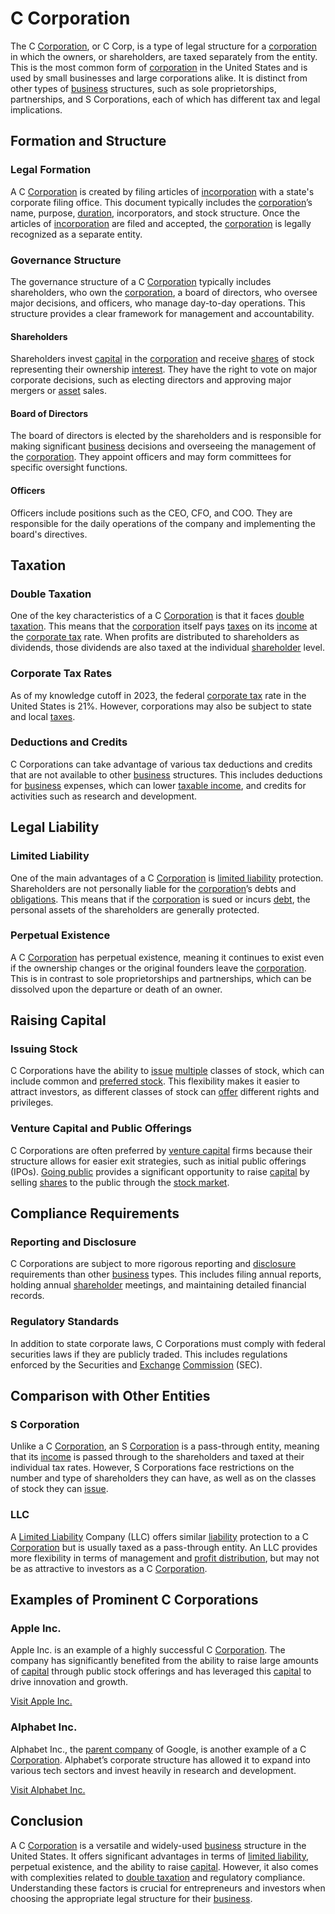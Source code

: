 # C Corporation

The C [Corporation](../c/corporation.md), or C Corp, is a type of legal structure for a [corporation](../c/corporation.md) in which the owners, or shareholders, are taxed separately from the entity. This is the most common form of [corporation](../c/corporation.md) in the United States and is used by small businesses and large corporations alike. It is distinct from other types of [business](../b/business.md) structures, such as sole proprietorships, partnerships, and S Corporations, each of which has different tax and legal implications.

## Formation and Structure

### Legal Formation
A C [Corporation](../c/corporation.md) is created by filing articles of [incorporation](../i/incorporation.md) with a state's corporate filing office. This document typically includes the [corporation](../c/corporation.md)’s name, purpose, [duration](../d/duration.md), incorporators, and stock structure. Once the articles of [incorporation](../i/incorporation.md) are filed and accepted, the [corporation](../c/corporation.md) is legally recognized as a separate entity.

### Governance Structure
The governance structure of a C [Corporation](../c/corporation.md) typically includes shareholders, who own the [corporation](../c/corporation.md), a board of directors, who oversee major decisions, and officers, who manage day-to-day operations. This structure provides a clear framework for management and accountability.

#### Shareholders
Shareholders invest [capital](../c/capital.md) in the [corporation](../c/corporation.md) and receive [shares](../s/shares.md) of stock representing their ownership [interest](../i/interest.md). They have the right to vote on major corporate decisions, such as electing directors and approving major mergers or [asset](../a/asset.md) sales.

#### Board of Directors
The board of directors is elected by the shareholders and is responsible for making significant [business](../b/business.md) decisions and overseeing the management of the [corporation](../c/corporation.md). They appoint officers and may form committees for specific oversight functions.

#### Officers
Officers include positions such as the CEO, CFO, and COO. They are responsible for the daily operations of the company and implementing the board's directives.

## Taxation

### Double Taxation
One of the key characteristics of a C [Corporation](../c/corporation.md) is that it faces [double taxation](../d/double_taxation.md). This means that the [corporation](../c/corporation.md) itself pays [taxes](../t/taxes.md) on its [income](../i/income.md) at the [corporate tax](../c/corporate_tax.md) rate. When profits are distributed to shareholders as dividends, those dividends are also taxed at the individual [shareholder](../s/shareholder.md) level.

### Corporate Tax Rates
As of my knowledge cutoff in 2023, the federal [corporate tax](../c/corporate_tax.md) rate in the United States is 21%. However, corporations may also be subject to state and local [taxes](../t/taxes.md).

### Deductions and Credits
C Corporations can take advantage of various tax deductions and credits that are not available to other [business](../b/business.md) structures. This includes deductions for [business](../b/business.md) expenses, which can lower [taxable income](../t/taxable_income.md), and credits for activities such as research and development.

## Legal Liability

### Limited Liability
One of the main advantages of a C [Corporation](../c/corporation.md) is [limited liability](../l/limited_liability.md) protection. Shareholders are not personally liable for the [corporation](../c/corporation.md)’s debts and [obligations](../o/obligation.md). This means that if the [corporation](../c/corporation.md) is sued or incurs [debt](../d/debt.md), the personal assets of the shareholders are generally protected.

### Perpetual Existence
A C [Corporation](../c/corporation.md) has perpetual existence, meaning it continues to exist even if the ownership changes or the original founders leave the [corporation](../c/corporation.md). This is in contrast to sole proprietorships and partnerships, which can be dissolved upon the departure or death of an owner.

## Raising Capital

### Issuing Stock
C Corporations have the ability to [issue](../i/issue.md) [multiple](../m/multiple.md) classes of stock, which can include common and [preferred stock](../p/preferred_stock.md). This flexibility makes it easier to attract investors, as different classes of stock can [offer](../o/offer.md) different rights and privileges.

### Venture Capital and Public Offerings
C Corporations are often preferred by [venture capital](../v/venture_capital.md) firms because their structure allows for easier exit strategies, such as initial public offerings (IPOs). [Going public](../g/going_public.md) provides a significant opportunity to raise [capital](../c/capital.md) by selling [shares](../s/shares.md) to the public through the [stock market](../s/stock_market.md).

## Compliance Requirements

### Reporting and Disclosure
C Corporations are subject to more rigorous reporting and [disclosure](../d/disclosure.md) requirements than other [business](../b/business.md) types. This includes filing annual reports, holding annual [shareholder](../s/shareholder.md) meetings, and maintaining detailed financial records.

### Regulatory Standards
In addition to state corporate laws, C Corporations must comply with federal securities laws if they are publicly traded. This includes regulations enforced by the Securities and [Exchange](../e/exchange.md) [Commission](../c/commission.md) (SEC).

## Comparison with Other Entities

### S Corporation
Unlike a C [Corporation](../c/corporation.md), an S [Corporation](../c/corporation.md) is a pass-through entity, meaning that its [income](../i/income.md) is passed through to the shareholders and taxed at their individual tax rates. However, S Corporations face restrictions on the number and type of shareholders they can have, as well as on the classes of stock they can [issue](../i/issue.md).

### LLC
A [Limited Liability](../l/limited_liability.md) Company (LLC) offers similar [liability](../l/liability.md) protection to a C [Corporation](../c/corporation.md) but is usually taxed as a pass-through entity. An LLC provides more flexibility in terms of management and [profit distribution](../p/profit_distribution.md), but may not be as attractive to investors as a C [Corporation](../c/corporation.md).

## Examples of Prominent C Corporations

### Apple Inc.
Apple Inc. is an example of a highly successful C [Corporation](../c/corporation.md). The company has significantly benefited from the ability to raise large amounts of [capital](../c/capital.md) through public stock offerings and has leveraged this [capital](../c/capital.md) to drive innovation and growth.

[Visit Apple Inc.](https://www.apple.com/)

### Alphabet Inc.
Alphabet Inc., the [parent company](../p/parent_company.md) of Google, is another example of a C [Corporation](../c/corporation.md). Alphabet’s corporate structure has allowed it to expand into various tech sectors and invest heavily in research and development.

[Visit Alphabet Inc.](https://abc.xyz/)

## Conclusion

A C [Corporation](../c/corporation.md) is a versatile and widely-used [business](../b/business.md) structure in the United States. It offers significant advantages in terms of [limited liability](../l/limited_liability.md), perpetual existence, and the ability to raise [capital](../c/capital.md). However, it also comes with complexities related to [double taxation](../d/double_taxation.md) and regulatory compliance. Understanding these factors is crucial for entrepreneurs and investors when choosing the appropriate legal structure for their [business](../b/business.md).